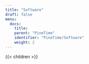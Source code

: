 ```yaml
---
title: "Software"
draft: false
menu:
  docs:
    title:
    parent: "PineTime"
    identifier: "PineTime/Software"
    weight: 2
---
```


{{< children >}}
